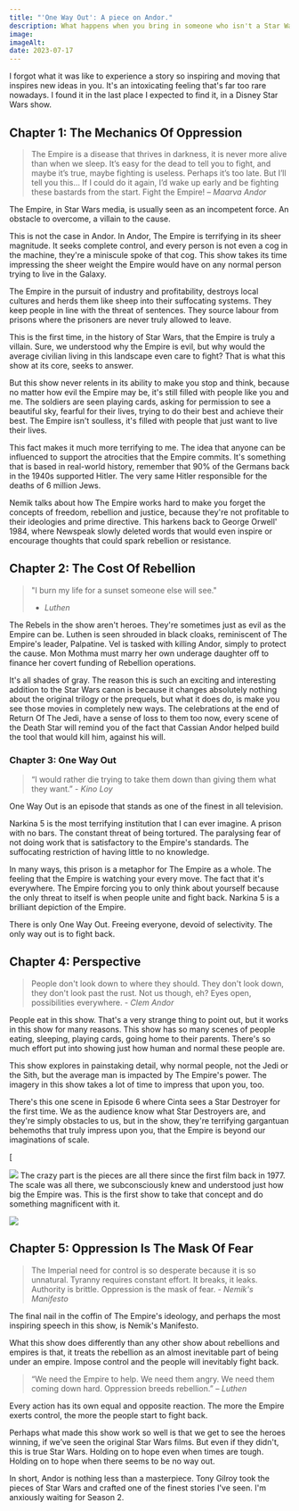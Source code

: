 ```yaml
---
title: "'One Way Out': A piece on Andor."
description: What happens when you bring in someone who isn't a Star Wars fan to write a Star Wars show.
image:
imageAlt:
date: 2023-07-17
---
```


I forgot what it was like to experience a story so inspiring and moving that inspires new ideas in you. It's an intoxicating feeling that's far too rare nowadays. I found it in the last place I expected to find it, in a Disney Star Wars show.

## Chapter 1: The Mechanics Of Oppression

> The Empire is a disease that thrives in darkness, it is never more alive than when we sleep. It’s easy for the dead to tell you to fight, and maybe it’s true, maybe fighting is useless. Perhaps it’s too late. But I’ll tell you this… If I could do it again, I’d wake up early and be fighting these bastards from the start. Fight the Empire! _– Maarva Andor_

The Empire, in Star Wars media, is usually seen as an incompetent force. An obstacle to overcome, a villain to the cause.

This is not the case in Andor. In Andor, The Empire is terrifying in its sheer magnitude. It seeks complete control, and every person is not even a cog in the machine, they're a miniscule spoke of that cog. This show takes its time impressing the sheer weight the Empire would have on any normal person trying to live in the Galaxy.

The Empire in the pursuit of industry and profitability, destroys local cultures and herds them like sheep into their suffocating systems. They keep people in line with the threat of sentences. They source labour from prisons where the prisoners are never truly allowed to leave.

This is the first time, in the history of Star Wars, that the Empire is truly a villain. Sure, we understood why the Empire is evil, but why would the average civilian living in this landscape even care to fight? That is what this show at its core, seeks to answer.

But this show never relents in its ability to make you stop and think, because no matter how evil the Empire may be, it's still filled with people like you and me. The soldiers are seen playing cards, asking for permission to see a beautiful sky, fearful for their lives, trying to do their best and achieve their best. The Empire isn't soulless, it's filled with people that just want to live their lives.

This fact makes it much more terrifying to me. The idea that anyone can be influenced to support the atrocities that the Empire commits. It's something that is based in real-world history, remember that 90% of the Germans back in the 1940s supported Hitler. The very same Hitler responsible for the deaths of 6 million Jews.

Nemik talks about how The Empire works hard to make you forget the concepts of freedom, rebellion and justice, because they're not profitable to their ideologies and prime directive. This harkens back to George Orwell' 1984, where Newspeak slowly deleted words that would even inspire or encourage thoughts that could spark rebellion or resistance.

## Chapter 2: The Cost Of Rebellion

> "I burn my life for a sunset someone else will see."
>
> -   _Luthen_

The Rebels in the show aren't heroes. They're sometimes just as evil as the Empire can be. Luthen is seen shrouded in black cloaks, reminiscent of The Empire's leader, Palpatine. Vel is tasked with killing Andor, simply to protect the cause. Mon Mothma must marry her own underage daughter off to finance her covert funding of Rebellion operations.

It's all shades of gray. The reason this is such an exciting and interesting addition to the Star Wars canon is because it changes absolutely nothing about the original trilogy or the prequels, but what it does do, is make you see those movies in completely new ways. The celebrations at the end of Return Of The Jedi, have a sense of loss to them too now, every scene of the Death Star will remind you of the fact that Cassian Andor helped build the tool that would kill him, against his will.

### Chapter 3: One Way Out

> “I would rather die trying to take them down than giving them what they want.” - _Kino Loy_

One Way Out is an episode that stands as one of the finest in all television.

Narkina 5 is the most terrifying institution that I can ever imagine. A prison with no bars. The constant threat of being tortured. The paralysing fear of not doing work that is satisfactory to the Empire's standards. The suffocating restriction of having little to no knowledge.

In many ways, this prison is a metaphor for The Empire as a whole. The feeling that the Empire is watching your every move. The fact that it's everywhere. The Empire forcing you to only think about yourself because the only threat to itself is when people unite and fight back. Narkina 5 is a brilliant depiction of the Empire.

There is only One Way Out. Freeing everyone, devoid of selectivity. The only way out is to fight back.

## Chapter 4: Perspective

> People don't look down to where they should. They don't look down, they don't look past the rust. Not us though, eh? Eyes open, possibilities everywhere. - _Clem Andor_

People eat in this show. That's a very strange thing to point out, but it works in this show for many reasons. This show has so many scenes of people eating, sleeping, playing cards, going home to their parents. There's so much effort put into showing just how human and normal these people are.

This show explores in painstaking detail, why normal people, not the Jedi or the Sith, but the average man is impacted by The Empire's power. The imagery in this show takes a lot of time to impress that upon you, too.

There's this one scene in Episode 6 where Cinta sees a Star Destroyer for the first time. We as the audience know what Star Destroyers are, and they're simply obstacles to us, but in the show, they're terrifying gargantuan behemoths that truly impress upon you, that the Empire is beyond our imaginations of scale.

[

![](https://substackcdn.com/image/fetch/w_1456,c_limit,f_auto,q_auto:good,fl_progressive:steep/https%3A%2F%2Fsubstack-post-media.s3.amazonaws.com%2Fpublic%2Fimages%2F4b143278-e295-4dec-ac61-a8fd48a53e90_800x373.png)
The crazy part is the pieces are all there since the first film back in 1977. The scale was all there, we subconsciously knew and understood just how big the Empire was. This is the first show to take that concept and do something magnificent with it.

![](https://substackcdn.com/image/fetch/f_auto,q_auto:good,fl_progressive:steep/https%3A%2F%2Fsubstack-post-media.s3.amazonaws.com%2Fpublic%2Fimages%2Fc9c6adfe-2c4b-4aa4-a860-4d2563c89d82_800x450.png)

## Chapter 5: Oppression Is The Mask Of Fear

> The Imperial need for control is so desperate because it is so unnatural. Tyranny requires constant effort. It breaks, it leaks. Authority is brittle. Oppression is the mask of fear. - _Nemik's Manifesto_

The final nail in the coffin of The Empire's ideology, and perhaps the most inspiring speech in this show, is Nemik's Manifesto.

What this show does differently than any other show about rebellions and empires is that, it treats the rebellion as an almost inevitable part of being under an empire. Impose control and the people will inevitably fight back.

> “We need the Empire to help. We need them angry. We need them coming down hard. Oppression breeds rebellion.” _– Luthen_

Every action has its own equal and opposite reaction. The more the Empire exerts control, the more the people start to fight back.

Perhaps what made this show work so well is that we get to see the heroes winning, if we’ve seen the original Star Wars films. But even if they didn't, this is true Star Wars. Holding on to hope even when times are tough. Holding on to hope when there seems to be no way out.

In short, Andor is nothing less than a masterpiece. Tony Gilroy took the pieces of Star Wars and crafted one of the finest stories I've seen. I'm anxiously waiting for Season 2.
